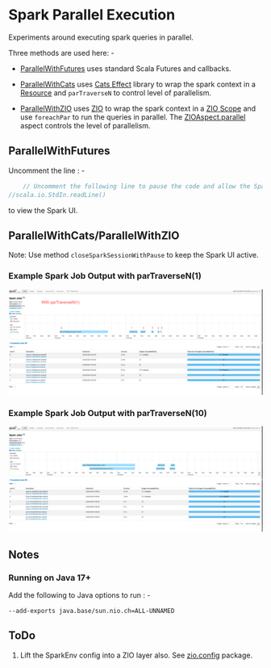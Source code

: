 
Spark Parallel Execution
===================================================

Experiments around executing spark queries in parallel.

Three methods are used here: -

* [ParallelWithFutures](src/main/scala/net/martinprobson/example/spark/future/ParallelWithFutures.scala) uses standard Scala Futures and callbacks.

* [ParallelWithCats](src/main/scala/net/martinprobson/example/spark/cats/ParallelWithCats.scala) uses [Cats Effect](https://typelevel.org/cats-effect/) library to 
wrap the spark context in a [Resource](https://typelevel.org/cats-effect/docs/std/resource) and `parTraverseN` to control level of parallelism.
  
* [ParallelWithZIO](src/main/scala/net/martinprobson/example/spark/zio/ParallelWithZio.scala) uses [ZIO](https://zio.dev/) to wrap the spark context in a [ZIO Scope](https://zio.dev/reference/resource/scope) and use `foreachPar` to run the queries in parallel. The [ZIOAspect.parallel](https://zio.dev/api/zio/ZIOAspect$.html#parallel(n:Int):zio.ZIOAspect[Nothing,Any,Nothing,Any,Nothing,Any]) aspect controls the level of parallelism.

## ParallelWithFutures
Uncomment the line : -
```scala
    // Uncomment the following line to pause the code and allow the Spark UI to be viewed 
//scala.io.StdIn.readLine()
```
to view the Spark UI.

## ParallelWithCats/ParallelWithZIO
Note: Use method `closeSparkSessionWithPause` to keep the Spark UI active.

### Example Spark Job Output with parTraverseN(1)

![Screenshot](parTraverse-0.png)

### Example Spark Job Output with parTraverseN(10)

![Screenshot](parTraverse-1.png)

## Notes

### Running on Java 17+
Add the following to Java options to run : -
```
--add-exports java.base/sun.nio.ch=ALL-UNNAMED
```

## ToDo
1. Lift the SparkEnv config into a ZIO layer also. See [zio.config](src/main/scala/net/martinprobson/example/spark/zio/config) package.
